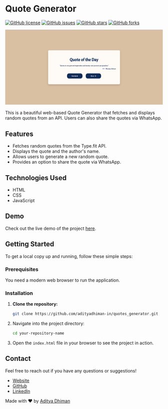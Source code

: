 # Quote Generator

[![GitHub license](https://img.shields.io/badge/license-MIT-blue.svg)](https://github.com/adityadhiman-in/notes_app_javascript/blob/main/LICENSE)
[![GitHub issues](https://img.shields.io/github/issues/adityadhiman-in/notes_app_javascript.svg)](https://github.com/adityadhiman-in/notes_app_javascript/issues)
[![GitHub stars](https://img.shields.io/github/stars/adityadhiman-in/notes_app_javascript.svg)](https://github.com/adityadhiman-in/notes_app_javascript/stargazers)
[![GitHub forks](https://img.shields.io/github/forks/adityadhiman-in/notes_app_javascript.svg)](https://github.com/adityadhiman-in/notes_app_javascript/network)

![Quote Generator Preview](./quote.png)

This is a beautiful web-based Quote Generator that fetches and displays random quotes from an API. Users can also share the quotes via WhatsApp.

## Features

- Fetches random quotes from the Type.fit API.
- Displays the quote and the author's name.
- Allows users to generate a new random quote.
- Provides an option to share the quote via WhatsApp.

## Technologies Used

- HTML
- CSS
- JavaScript

## Demo

Check out the live demo of the project [here](https://adityadhiman-in.github.io/quotes_generator/).

## Getting Started

To get a local copy up and running, follow these simple steps:

### Prerequisites

You need a modern web browser to run the application.

### Installation

1. **Clone the repository:**

   ```bash
   git clone https://github.com/adityadhiman-in/quotes_generator.git
   ```

2. Navigate into the project directory:

   ```bash
   cd your-repository-name
   ```

3. Open the `index.html` file in your browser to see the project in action.

## Contact

Feel free to reach out if you have any questions or suggestions!

- [Website](https://adityadhiman.in)
- [GitHub](https://github.com/adityadhiman-in)
- [LinkedIn](https://www.linkedin.com/in/adityadhiman-in)

Made with ❤️ by [Aditya Dhiman](https://adityadhiman.in)
